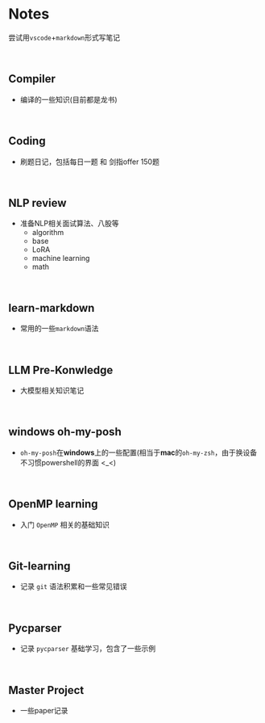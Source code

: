 # Notes

尝试用`vscode`+`markdown`形式写笔记

$\quad$
## Compiler
* 编译的一些知识(目前都是龙书)

$\quad$
## Coding
* 刷题日记，包括每日一题 和 剑指offer 150题

$\quad$
## NLP review
- 准备NLP相关面试算法、八股等
  - algorithm
  - base
  - LoRA
  - machine learning
  - math


$\quad$
## learn-markdown
* 常用的一些`markdown`语法


$\quad$
## LLM Pre-Konwledge
* 大模型相关知识笔记


$\quad$
## windows oh-my-posh
* `oh-my-posh`在**windows**上的一些配置(相当于**mac**的`oh-my-zsh`，由于换设备不习惯powershell的界面 <_<)



$\quad$
## OpenMP learning 
* 入门 `OpenMP` 相关的基础知识



$\quad$
## Git-learning 
* 记录 `git` 语法积累和一些常见错误


$\quad$
## Pycparser 
* 记录 `pycparser` 基础学习，包含了一些示例


$\quad$
## Master Project
* 一些paper记录